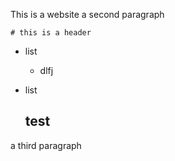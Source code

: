 This is a website
a second paragraph

    # this is a header

- list
	- dlfj


- list
	## test
a third paragraph

